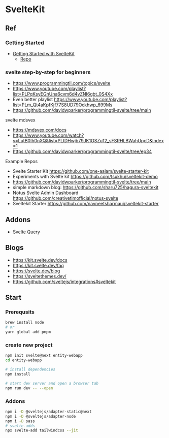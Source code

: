 # SvelteKit

## Ref


### Getting Started

- [Getting Started with SvelteKit](https://medium.com/codex/getting-started-with-sveltekit-369987d924bd)
  - [Repo](https://github.com/CameronStuartSmith/getting-started-with-sveltekit)

### svelte step-by-step for beginners
- https://www.programmingtil.com/topics/svelte
- https://www.youtube.com/playlist?list=PLPqKsyEGhUna6cvm6d4vZNI6gbt_0S4Xx
- Even better  playlist https://www.youtube.com/playlist?list=PLm_Qt4aKpfKjf77S8UD79Ockhwp_699Ms
- https://github.com/davidwparker/programmingtil-svelte/tree/main

svelte mdsvex
- https://mdsvex.com/docs
- https://www.youtube.com/watch?v=LutB0Ih0nXQ&list=PLtDHwjb79JK1OSZu12_sFSRHLBWahUpcD&index=1
- https://github.com/davidwparker/programmingtil-svelte/tree/ep34


Example Repos
- Svelte Starter Kit https://github.com/one-aalam/svelte-starter-kit
- Experiments with Svelte kit https://github.com/tsukhu/sveltekit-demo
- https://github.com/davidwparker/programmingtil-svelte/tree/main
- simple markdown blog: https://github.com/sharu725/hagura-sveltekit
- Notus Svelte Admin Dashboard https://github.com/creativetimofficial/notus-svelte
- Sveltekit Starter https://github.com/navneetsharmaui/sveltekit-starter

## Addons
- [Svelte Query](https://sveltequery.vercel.app/overview)

## Blogs
- https://kit.svelte.dev/docs
- https://kit.svelte.dev/faq
- https://svelte.dev/blog
- https://sveltethemes.dev/
- https://github.com/sveltejs/integrations#sveltekit

## Start


### Prerequsits

```bash
brew install node
# or
yarn global add pnpm
```

### create new project

```bash
npm init svelte@next entity-webapp
cd entity-webapp

# install dependencies
npm install

# start dev server and open a browser tab
npm run dev -- --open
```


### Addons
```bash
npm i -D @sveltejs/adapter-static@next
npm i -D @sveltejs/adapter-node
npm i -D sass
# svelte-adds
npx svelte-add tailwindcss --jit

```
